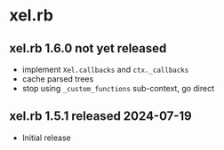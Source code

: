 
# xel.rb


## xel.rb 1.6.0  not yet released

* implement `Xel.callbacks` and `ctx._callbacks`
* cache parsed trees
* stop using `_custom_functions` sub-context, go direct


## xel.rb 1.5.1  released 2024-07-19

* Initial release

